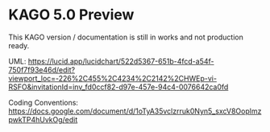 # KAGO 5.0 Preview

This KAGO version / documentation is still in works and not production ready.

UML: https://lucid.app/lucidchart/522d5367-651b-4fcd-a54f-750f7f93e46d/edit?viewport_loc=-226%2C455%2C4234%2C2142%2CHWEp-vi-RSFO&invitationId=inv_fd0ccf82-d97e-457e-94c4-0076642ca0fd

Coding Conventions: https://docs.google.com/document/d/1oTyA35vclzrruk0Nyn5_sxcV8OoplmzpwkTP4hUvkOg/edit
